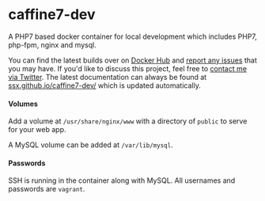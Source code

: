 # caffine7-dev
A PHP7 based docker container for local development which includes PHP7, php-fpm, nginx and mysql.

You can find the latest builds over on [Docker Hub](https://hub.docker.com/r/hellossx/caffine7-dev/) 
and [report any issues](https://github.com/ssx/caffine7-dev/issues) that you may have. If you'd like 
to discuss this project, feel free to [contact me via Twitter](https://twitter.com). The latest 
documentation can always be found at [ssx.github.io/caffine7-dev/](http://ssx.github.io/caffine7-dev/) 
which is updated automatically.

#### Volumes
Add a volume at `/usr/share/nginx/www` with a directory of `public` to serve for your web app.

A MySQL volume can be added at `/var/lib/mysql`.


#### Passwords
SSH is running in the container along with MySQL. All usernames and passwords are `vagrant`.
